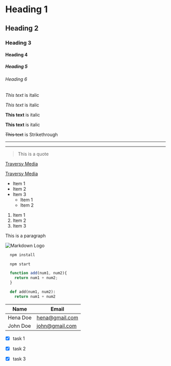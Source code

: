 <!-- heading -->
# Heading 1
## Heading 2
### Heading 3
#### Heading 4
##### Heading 5
###### Heading 6



<!-- Iyalics -->
*This text* is italic

_This text_ is italic

<!-- Strong -->
**This text** is italic

__This text__ is italic

<!-- Strikethrough -->
~~This text~~ is Strikethrough

<!-- Horizontal Rule -->
---
___

<!-- Blockquote -->
> This is a quote

<!-- Links -->
[Traversy Media](https://www.devopsschool.com)

[Traversy Media](https://www.devopsschool.com "Traversy Media")

<!-- UL -->
* Item 1
* Item 2
* Item 3
    * Item 1
    * Item 2

<!-- OL -->
1. Item 1
1. Item 2
1. Item 3

<!-- Inline Code Block -->
<p>This is a paragraph</p>

<!-- Images -->
![Markdown Logo](https://markdown-here.com/img/icon256.png)

<!-- Githum markdown -->

<!-- Code Blocks -->
```bash
  npm install

  npm start
```

```javascript
  function add(num1, num2){
    return num1 + num2;
  }
```

```python
  def add(num1, num2):
    return num1 + num2
```

<!-- Table -->
| Name      | Email          |
| --------  | -------------- |
| Hena Doe  | hena@gmail.com |
| John Doe  | john@gmail.com |


<!-- Task Lists -->
* [x] task 1
* [x] task 2
* [x] task 3


